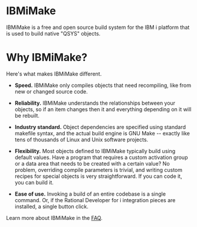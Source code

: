 # IBMiMake
IBMiMake is a free and open source build system for the IBM i platform that is used to build native "QSYS" objects.

# Why IBMiMake?
Here's what makes IBMiMake different.

* **Speed.**  IBMiMake only compiles objects that need recompiling, like from new or changed source code.

* **Reliability.**  IBMiMake understands the relationships between your objects, so if an item changes then it and everything depending on it will be rebuilt.

* **Industry standard.**  Object dependencies are specified using standard makefile syntax, and the actual build engine is GNU Make -- exactly like tens of thousands of Linux and Unix software projects.

* **Flexibility.**  Most objects defined to IBMiMake typically build using default values.  Have a program that requires a custom activation group or a data area that needs to be created with a certain value?  No problem, overriding compile parameters is trivial, and writing custom recipes for special objects is very straightforward.  If you can code it, you can build it.

* **Ease of use.**  Invoking a build of an entire codebase is a single command.  Or, if the Rational Developer for i integration pieces are installed, a single button click.

Learn more about IBMiMake in the [FAQ](Docs/FAQ.md).

